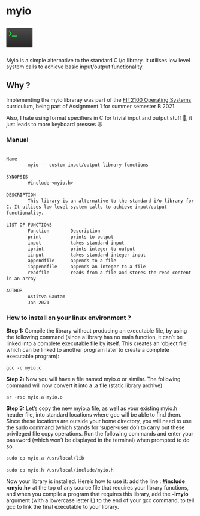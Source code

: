 # myio 


<img src="https://github.com/Asti7/io_utility/blob/main/resources/terminal.png" height="70" width="70">


Myio is a simple alternative to the standard C i/o library. It utilises low level system calls to achieve basic input/output functionality. 


## Why ? 

Implementing the myio libraray was part of the [FIT2100 Operating Systems](https://handbook.monash.edu/2021/units/FIT2100) curriculum, being part of Assignment 1 for summer semester B 2021.

Also, I hate using format specifiers in C for trivial input and output stuff 😬, it just leads to more keyboard presses 😆


### Manual

```

Name
        myio -- custom input/output library functions

SYNOPSIS 
        #include <myio.h>

DESCRIPTION 
        This library is an alternative to the standard i/o library for C. It utlises low level system calls to achieve input/output functionality. 

LIST OF FUNCTIONS
        Function        Description 
        print           prints to output 
        input           takes standard input
        iprint          prints integer to output 
        iinput          takes standard integer input 
        appendfile      appends to a file
        iappendfile     appends an integer to a file
        readfile        reads from a file and stores the read content in an array 

AUTHOR 
        Astitva Gautam 
        Jan-2021

```

### How to install on your linux environment ?

**Step 1:** Compile the library without producing an executable file, by using the following command (since a library has no main function, it can’t be linked into a complete executable file by itself. This creates an ‘object file’ which can be linked to another program later to create a complete executable program):

```
gcc -c myio.c
```

**Step 2:** Now you will have a file named myio.o or similar. The following command will now convert it into a .a file
(static library archive)

```
ar -rsc myio.a myio.o
```

**Step 3:** Let’s copy the new myio.a file, as well as your existing myio.h header file, into standard locations where gcc will be able to find them. Since these locations are outside your home directory, you will need to use the sudo command (which stands for ‘super-user do’) to carry out these privileged file copy operations. Run the following commands and enter your password (which won’t be displayed in the terminal) when prompted to do so.


```
sudo cp myio.a /usr/local/lib

sudo cp myio.h /usr/local/include/myio.h
```


Now your library is installed. Here’s how to use it: add the line : **#include <myio.h>** at the top of any source file that requires your library functions, and when you compile a program that requires this library, add the **-lmyio** argument (with a lowercase letter L) to the end of your gcc command, to tell gcc to link the final executable to your library.



